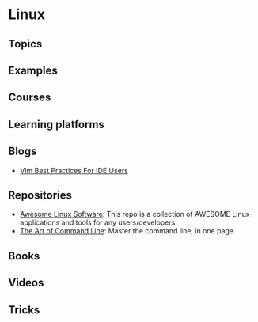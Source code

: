 # Linux

## Topics 

## Examples

## Courses

## Learning platforms

## Blogs
- [Vim Best Practices For IDE Users](https://betterprogramming.pub/50-vim-mode-tips-for-ide-users-f7b525a794b3)

## Repositories
- [Awesome Linux Software](https://github.com/luong-komorebi/Awesome-Linux-Software): This repo is a collection of AWESOME Linux applications and tools for any users/developers.
- [The Art of Command Line](https://github.com/jlevy/the-art-of-command-line): Master the command line, in one page.

## Books

## Videos

## Tricks